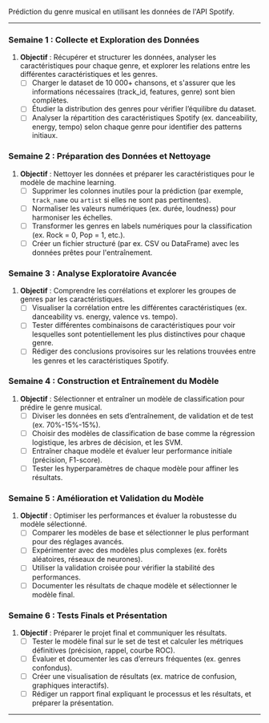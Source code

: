 Prédiction du genre musical en utilisant les données de l'API Spotify.

---

### Semaine 1 : Collecte et Exploration des Données
1. **Objectif** : Récupérer et structurer les données, analyser les caractéristiques pour chaque genre, et explorer les relations entre les différentes caractéristiques et les genres.
   - [ ] Charger le dataset de 10 000+ chansons, et s'assurer que les informations nécessaires (track_id, features, genre) sont bien complètes.
   - [ ] Étudier la distribution des genres pour vérifier l’équilibre du dataset.
   - [ ] Analyser la répartition des caractéristiques Spotify (ex. danceability, energy, tempo) selon chaque genre pour identifier des patterns initiaux.

### Semaine 2 : Préparation des Données et Nettoyage
1. **Objectif** : Nettoyer les données et préparer les caractéristiques pour le modèle de machine learning.
   - [ ] Supprimer les colonnes inutiles pour la prédiction (par exemple, `track_name` ou `artist` si elles ne sont pas pertinentes).
   - [ ] Normaliser les valeurs numériques (ex. durée, loudness) pour harmoniser les échelles.
   - [ ] Transformer les genres en labels numériques pour la classification (ex. Rock = 0, Pop = 1, etc.).
   - [ ] Créer un fichier structuré (par ex. CSV ou DataFrame) avec les données prêtes pour l'entraînement.

### Semaine 3 : Analyse Exploratoire Avancée
1. **Objectif** : Comprendre les corrélations et explorer les groupes de genres par les caractéristiques.
   - [ ] Visualiser la corrélation entre les différentes caractéristiques (ex. danceability vs. energy, valence vs. tempo).
   - [ ] Tester différentes combinaisons de caractéristiques pour voir lesquelles sont potentiellement les plus distinctives pour chaque genre.
   - [ ] Rédiger des conclusions provisoires sur les relations trouvées entre les genres et les caractéristiques Spotify.

### Semaine 4 : Construction et Entraînement du Modèle
1. **Objectif** : Sélectionner et entraîner un modèle de classification pour prédire le genre musical.
   - [ ] Diviser les données en sets d’entraînement, de validation et de test (ex. 70%-15%-15%).
   - [ ] Choisir des modèles de classification de base comme la régression logistique, les arbres de décision, et les SVM.
   - [ ] Entraîner chaque modèle et évaluer leur performance initiale (précision, F1-score).
   - [ ] Tester les hyperparamètres de chaque modèle pour affiner les résultats.

### Semaine 5 : Amélioration et Validation du Modèle
1. **Objectif** : Optimiser les performances et évaluer la robustesse du modèle sélectionné.
   - [ ] Comparer les modèles de base et sélectionner le plus performant pour des réglages avancés.
   - [ ] Expérimenter avec des modèles plus complexes (ex. forêts aléatoires, réseaux de neurones).
   - [ ] Utiliser la validation croisée pour vérifier la stabilité des performances.
   - [ ] Documenter les résultats de chaque modèle et sélectionner le modèle final.

### Semaine 6 : Tests Finals et Présentation
1. **Objectif** : Préparer le projet final et communiquer les résultats.
   - [ ] Tester le modèle final sur le set de test et calculer les métriques définitives (précision, rappel, courbe ROC).
   - [ ] Évaluer et documenter les cas d’erreurs fréquentes (ex. genres confondus).
   - [ ] Créer une visualisation de résultats (ex. matrice de confusion, graphiques interactifs).
   - [ ] Rédiger un rapport final expliquant le processus et les résultats, et préparer la présentation.

--- 
